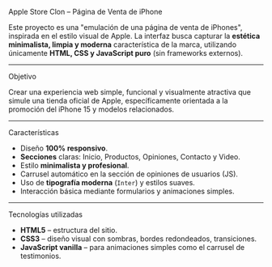 Apple Store Clon – Página de Venta de iPhone

Este proyecto es una "emulación de una página de venta de iPhones", inspirada en el estilo visual de Apple. La interfaz busca capturar la **estética minimalista, limpia y moderna** característica de la marca, utilizando únicamente **HTML, CSS y JavaScript puro** (sin frameworks externos).

---

Objetivo

Crear una experiencia web simple, funcional y visualmente atractiva que simule una tienda oficial de Apple, específicamente orientada a la promoción del iPhone 15 y modelos relacionados.

---

Características

- Diseño **100% responsivo**.
- **Secciones** claras: Inicio, Productos, Opiniones, Contacto y Video.
- Estilo **minimalista y profesional**.
- Carrusel automático en la sección de opiniones de usuarios (JS).
- Uso de **tipografía moderna** (`Inter`) y estilos suaves.
- Interacción básica mediante formularios y animaciones simples.

---

Tecnologías utilizadas

- **HTML5** – estructura del sitio.
- **CSS3** – diseño visual con sombras, bordes redondeados, transiciones.
- **JavaScript vanilla** – para animaciones simples como el carrusel de testimonios.








